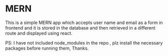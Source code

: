 # MERN
This is a simple MERN app which accepts user name and email as a form in frontend and it is stored in the database and then retrieved in a different route and displayed using react.

PS: I have not included node_modules in the repo , plz install the necessary packages before running them, Thanks.
